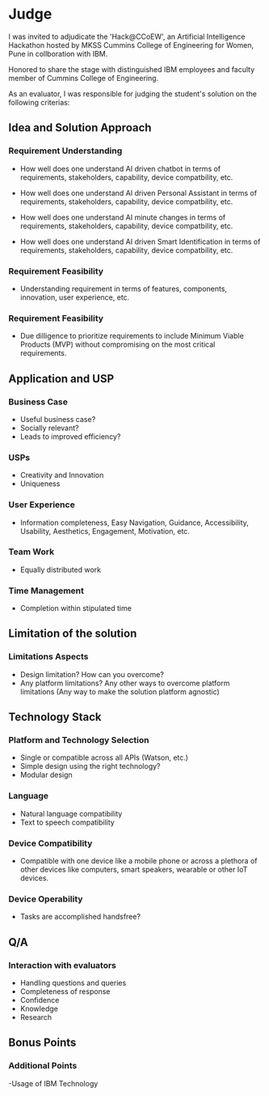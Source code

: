 # Judge

I was invited to adjudicate the 'Hack@CCoEW', an Artificial Intelligence Hackathon hosted by MKSS Cummins College of Engineering for Women, Pune in collboration with IBM.

Honored to share the stage with distinguished IBM employees and faculty member of Cummins College of Engineering.

As an evaluator, I was responsible for judging the student's solution on the following criterias:

## Idea and Solution Approach

### Requirement Understanding

 - How well does one understand AI driven chatbot in terms of requirements, stakeholders, capability, device compatbility, etc.

 - How well does one understand AI driven Personal Assistant in terms of requirements, stakeholders, capability, device compatbility, etc.

 - How well does one understand AI minute changes in terms of requirements, stakeholders, capability, device compatbility, etc.

 - How well does one understand AI driven Smart Identification in terms of requirements, stakeholders, capability, device compatbility, etc.

### Requirement Feasibility

 - Understanding requirement in terms of features, components, innovation, user experience, etc.

### Requirement Feasibility

 - Due dilligence to prioritize requirements to include Minimum Viable Products (MVP) without compromising on the most critical requirements.


## Application and USP

### Business Case

- Useful business case?
- Socially relevant?
- Leads to improved efficiency?

### USPs

- Creativity and Innovation
- Uniqueness

### User Experience

- Information completeness, Easy Navigation, Guidance, Accessibility, Usability, Aesthetics, Engagement, Motivation, etc.

### Team Work
 
- Equally distributed work

### Time Management

- Completion within stipulated time

## Limitation of the solution

### Limitations Aspects
 
- Design limitation? How can you overcome?
- Any platform limitations? Any other ways to overcome platform limitations (Any way to make the solution platform agnostic)

## Technology Stack

### Platform and Technology Selection

- Single or compatible across all APIs (Watson, etc.)
- Simple design using the right technology?
- Modular design

### Language

- Natural language compatibility
- Text to speech compatibility

### Device Compatibility

- Compatible with one device like a mobile phone or across a plethora of other devices like computers, smart speakers, wearable or other IoT devices.

### Device Operability

- Tasks are accomplished handsfree?

## Q/A

### Interaction with evaluators

- Handling questions and queries
- Completeness of response
- Confidence
- Knowledge
- Research

## Bonus Points

### Additional Points
 
-Usage of IBM Technology

